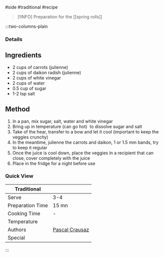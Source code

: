 #side #traditional #recipe

> [!INFO]
> Preparation for the [[spring rolls]]

:::two-columns-plain

### Details
## Ingredients

- 2 cups of carrots (julienne)
- 2 cups of daikon radish (julienne)
- 2 cups of white vinegar
- 2 cups of water
- 0.5 cup of sugar
- 1-2 tsp salt


## Method

1. In a pan, mix sugar, salt, water and white vinegar
2. Bring up in temperature (can go hot)  to dissolve sugar and salt
3. Take of the hear, transfer to a bow and let it cool (important to keep the veggies crunchy)
4. In the meantime, julienne the carrots and daikon, 1 or 1.5 mm bands, try to keep it regular
5. Once the juice is cool down, place the veggies in a recipient that can close, cover completely with the juice
6. Place in the fridge for a night before use



### Quick View
| Traditional      |                                                |
| ---------------- | ---------------------------------------------- |
| Serve            | 3-4                                            |
| Preparation Time | 15 mn                                          |
| Cooking Time     | -                                              |
| Temperature      |                                                |
| Authors          | [Pascal Crausaz](mailto:pascal@askpascal.com)  |
| Special          |                                                |

:::

